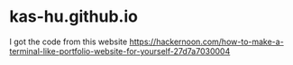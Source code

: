 # kas-hu.github.io

I got the code from this website https://hackernoon.com/how-to-make-a-terminal-like-portfolio-website-for-yourself-27d7a7030004 